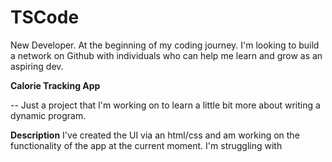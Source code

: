 # TSCode
New Developer. At the beginning of my coding journey. I'm looking to build a network on Github with individuals who can help me learn and grow as an aspiring dev. 

**Calorie Tracking App**

-- Just a project that I'm working on to learn a little bit more about writing a dynamic program. 

**Description**
I've created the UI via an html/css and am working on the functionality of the app at the current moment. I'm struggling with  

